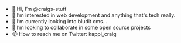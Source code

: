 - 👋 Hi, I’m @craigs-stuff
- 👀 I’m interested in web development and anything that's tech really.
- 🌱 I’m currently looking into bludit cms...
- 💞️ I’m looking to collaborate in some open source projects
- 📫 How to reach me on Twitter: kappi_craig

<!---
craigs-stuff/craigs-stuff is a ✨ special ✨ repository because its `README.md` (this file) appears on your GitHub profile.
You can click the Preview link to take a look at your changes.
--->

